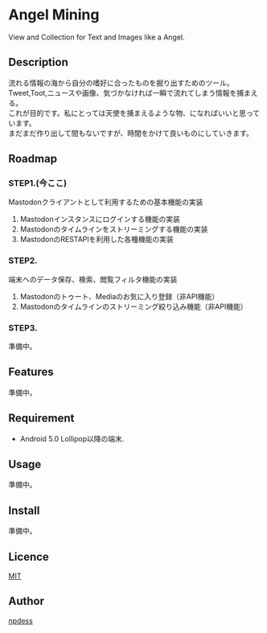 Angel Mining
====

View and Collection for Text and Images like a Angel.

## Description

流れる情報の海から自分の嗜好に合ったものを掘り出すためのツール。  
Tweet,Toot,ニュースや画像、気づかなければ一瞬で流れてしまう情報を捕まえる。  
これが目的です。私にとっては天使を捕まえるような物、になればいいと思っています。  
まだまだ作り出して間もないですが、時間をかけて良いものにしていきます。

## Roadmap
### STEP1.(今ここ)
Mastodonクライアントとして利用するための基本機能の実装
1. Mastodonインスタンスにログインする機能の実装
2. Mastodonのタイムラインをストリーミングする機能の実装
3. MastodonのRESTAPIを利用した各種機能の実装

### STEP2.
端末へのデータ保存、検索、閲覧フィルタ機能の実装
1. Mastodonのトゥート、Mediaのお気に入り登録（非API機能）
2. Mastodonのタイムラインのストリーミング絞り込み機能（非API機能）

### STEP3.
準備中。

## Features
準備中。

## Requirement

* Android 5.0 Lollipop以降の端末.

## Usage
準備中。

## Install
準備中。

## Licence

[MIT](https://github.com/tcnksm/tool/blob/master/LICENCE)

## Author

[npdess](https://github.com/npdess)
